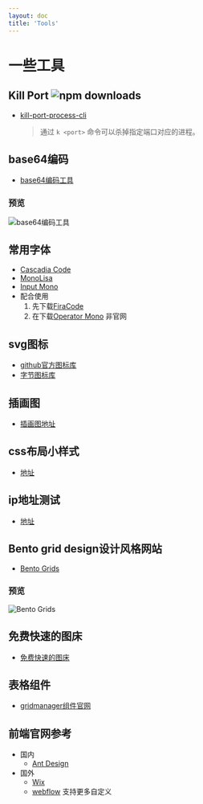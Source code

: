 ```yaml
---
layout: doc
title: 'Tools'
---
```

# 一些工具
## Kill Port ![npm downloads](https://img.shields.io/npm/dt/kill-port-process-cli)
- [kill-port-process-cli](https://github.com/luckfunc/kill-port-process-cli)
  > 通过 `k <port>` 命令可以杀掉指定端口对应的进程。
## base64编码
- [base64编码工具](http://base64.const.site/)
### 预览
  ![base64编码工具](/icons/base64-encode-tool.png)
## 常用字体
- [Cascadia Code](https://github.com/microsoft/cascadia-code)
- [MonoLisa](https://github.com/Eason0210/Monolisa/blob/master/MonoLisa-Regular.ttf)
- [Input Mono](https://input.djr.com/)
- 配合使用
  1. 先下载[FiraCode](https://github.com/tonsky/FiraCode)
  2. 在下载[Operator Mono](https://github.com/beichensky/Font) 非官网
## svg图标
  - [github官方图标库](https://primer.style/octicons)
  - [字节图标库](https://iconpark.oceanengine.com/official)
## 插画图
- [插画图地址](https://undraw.co/illustrations)
## css布局小样式
- [地址](https://uiverse.io/)
## ip地址测试
- [地址](https://ip.skk.moe/)
## Bento grid design设计风格网站
  - [Bento Grids](https://bentogrids.com/)
### 预览
  ![Bento Grids](/icons/bento-design-preview.png)
## 免费快速的图床
- [免费快速的图床](https://tucdn.wpon.cn/)
## 表格组件
- [gridmanager组件官网](https://gridmanager.lovejavascript.com/api/index.html)
## 前端官网参考
  - 国内
    - [Ant Design](https://landing.ant.design/index-cn)
  - 国外
    - [Wix](https://www.wix.com/)
    - [webflow](https://webflow.com/) 支持更多自定义
